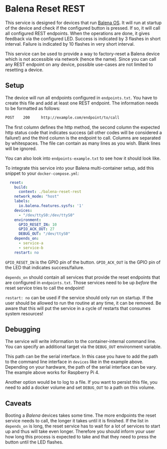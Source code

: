 # Balena Reset REST

This service is designed for devices that run [Balena OS](https://www.balena.io/os/). It will run at startup of the device and check if the configured button is pressed. If so, it will call all configured REST endpoints. When the operations are done, it gives feedback via the configured LED. Success is indicated by 3 flashes in short interval. Failure is indicated by 10 flashes in very short interval.

This service can be used to provide a way to factory-reset a Balena device which is not accessible via network (hence the name). Since you can call any REST endpoint on any device, possible use-cases are not limited to resetting a device.

## Setup

The device will run all endpoints configured in `endpoints.txt`. You have to create this file and add at least one REST endpoint. The information needs to be formatted as follows:

```txt
POST    200     http://example.com/endpoint/to/call
```

The first column defines the http method, the second column the expected http status code that indicates success (all other codes will be considered a failure!) and the third column is the endpoint to call. Columns are separated by whitespaces. The file can contain as many lines as you wish. Blank lines will be ignored.

You can also look into `endpoints-example.txt` to see how it should look like.

To integrate this service into your Balena multi-container setup, add this snippet to your `docker-compose.yml`:

```yml
  reset:
    build:
      context: ./balena-reset-rest
    network_mode: "host"
    labels:
      io.balena.features.sysfs: '1'
    devices:
      - "/dev/ttyS0:/dev/ttyS0"
    environment:
      GPIO_RESET_IN: 10
      GPIO_ACK_OUT: 27
      DEBUG_OUT: "/dev/ttyS0"
    depends_on:
      - service-a
      - service-b
    restart: no
```

`GPIO_RESET_IN` is the GPIO pin of the button. `GPIO_ACK_OUT` is the GPIO pin of the LED that indicates success/failure.

`depends_on` should contain all services that provide the reset endpoints that are configured in `endpoints.txt`. Those services need to be up _before_ the reset service tries to call the endpoint!

`restart: no` can be used if the service should only run on startup. If the user should be allowed to run the routine at any time, it can be removed. Be aware that this will put the service in a cycle of restarts that consumes system resources!


## Debugging

The service will write information to the container-internal command line. You can specify an additional target via the `DEBUG_OUT` environment variable.

This path can be the serial interface. In this case you have to add the path to the command line interface in `devices` like in the example above. Depending on your hardware, the path of the serial interface can be vary. The example above works for Raspberry Pi 4.

Another option would be to log to a file. If you want to persist this file, you need to add a docker volume and set `DEBUG_OUT` to a path on this volume.


## Caveats

Booting a _Balena_ devices takes some time. The more endpoints the reset service needs to call, the longer it takes until it is finished. If the list in `depends_on` is long, the reset service has to wait for a lot of services to start up and thus will take even longer. Therefore you should inform your user how long this process is expected to take and that they need to press the button until the LED flashes.